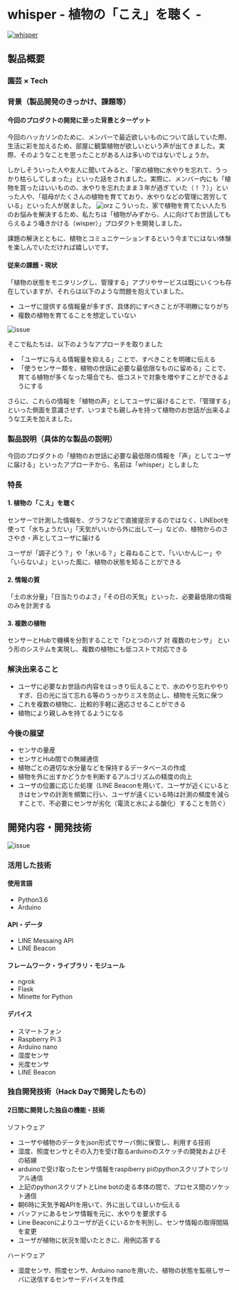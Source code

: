 # whisper - 植物の「こえ」を聴く -

[![whisper](img/whisper.jpg)](https://www.youtube.com/watch?v=s2UwXSxx6LA)

## 製品概要
### 園芸 × Tech


### 背景（製品開発のきっかけ、課題等）
#### 今回のプロダクトの開発に至った背景とターゲット

今回のハッカソンのために、メンバーで最近欲しいものについて話していた際、生活に彩を加えるため、部屋に観葉植物が欲しいという声が出てきました。実際、そのようなことを思ったことがある人は多いのではないでしょうか。

しかしそういった人や友人に聞いてみると、「家の植物に水やりを忘れて、うっかり枯らしてしまった」といった話をされました。実際に、メンバー内にも「植物を買ったはいいものの、水やりを忘れたまま３年が過ぎていた（！？）」といった人や、「祖母がたくさんの植物を育てており、水やりなどの管理に苦労している」といった人が居ました。
![orz](img/orz2.png)
こういった、家で植物を育てたい人たちのお悩みを解決するため、私たちは「植物がみずから、人に向けてお世話してもらえるよう囁きかける（wisper）」プロダクトを開発しました。

課題の解決とともに、植物とコミュニケーションするという今までにはない体験を楽しんでいただければ嬉しいです。


#### 従来の課題・現状

「植物の状態をモニタリングし、管理する」アプリやサービスは既にいくつも存在していますが、それらは以下のような問題を抱えていました。

 - ユーザに提供する情報量が多すぎ、具体的にすべきことが不明瞭になりがち
 - 複数の植物を育てることを想定していない

![issue](img/issue.png)

そこで私たちは、以下のようなアプローチを取りました

 - 「ユーザに与える情報量を抑える」ことで、すべきことを明確に伝える
 - 「使うセンサー類を、植物の世話に必要な最低限なものに留める」ことで、育てる植物が多くなった場合でも、低コストで対象を増やすことができるようにする

さらに、これらの情報を「植物の声」としてユーザに届けることで、「管理する」といった側面を意識させず、いつまでも親しみを持って植物のお世話が出来るような工夫を加えました。


### 製品説明（具体的な製品の説明）

今回のプロダクトの「植物のお世話に必要な最低限の情報を「声」としてユーザに届ける」といったアプローチから、名前は「whisper」としました

### 特長

#### 1. 植物の「こえ」を聴く
センサーで計測した情報を、グラフなどで直接提示するのではなく、LINEbotを使って「水ちょうだい」「天気がいいから外に出して―」などの、植物からのささやき・声としてユーザに届ける

ユーザが「調子どう？」や「水いる？」と尋ねることで、「いいかんじー」や「いらないよ」といった風に、植物の状態を知ることができる

#### 2. 情報の質
「土の水分量」「日当たりのよさ」「その日の天気」といった、必要最低限の情報のみを計測する

#### 3. 複数の植物
センサーとHubで機構を分割することで「ひとつのハブ 対 複数のセンサ」 という形のシステムを実現し、複数の植物にも低コストで対応できる


### 解決出来ること
 - ユーザに必要なお世話の内容をはっきり伝えることで、水のやり忘れややりすぎ、日の光に当て忘れる等のうっかりミスを防止し、植物を元気に保つ
 - これを複数の植物に、比較的手軽に適応させることができる
 - 植物により親しみを持てるようになる


### 今後の展望
 - センサの量産
 - センサとHub間での無線通信
 - 植物ごとの適切な水分量などを保持するデータベースの作成
 - 植物を外に出すかどうかを判断するアルゴリズムの精度の向上
 - ユーザの位置に応じた処理（LINE Beaconを用いて、ユーザが近くにいるときはセンサの計測を頻繁に行い、ユーザが遠くにいる時は計測の頻度を減らすことで、不必要にセンサが劣化（電流と水による酸化）することを防ぐ）


## 開発内容・開発技術

![issue](img/全体図.png)

### 活用した技術

#### 使用言語
* Python3.6
* Arduino

#### API・データ

* LINE Messaing API
* LINE Beacon

#### フレームワーク・ライブラリ・モジュール
* ngrok
* Flask
* Minette for Python

#### デバイス
* スマートフォン
* Raspberry Pi 3
* Arduino nano
* 湿度センサ
* 光度センサ
* LINE Beacon


### 独自開発技術（Hack Dayで開発したもの）
#### 2日間に開発した独自の機能・技術

ソフトウェア

* ユーザや植物のデータをjson形式でサーバ側に保管し、利用する技術
* 湿度、照度センサとその入力を受け取るarduinoのスケッチの開発およびその結線
* arduinoで受け取ったセンサ情報をraspiberry piのpythonスクリプトでシリアル通信
* 上記のpythonスクリプトとLine botの走る本体の間で、プロセス間のソケット通信
* 朝6時に天気予報APIを用いて、外に出してほしいか伝える
* バッファにあるセンサ情報を元に、水やりを要求する
* Line Beaconによりユーザが近くにいるかを判別し、センサ情報の取得間隔を変更
* ユーザが植物に状況を聞いたときに、用例応答する

ハードウェア

* 湿度センサ、照度センサ、Arduino nanoを用いた、植物の状態を監視しサーバに送信するセンサーデバイスを作成